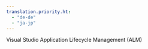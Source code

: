 ```yaml
---
translation.priority.ht: 
  - "de-de"
  - "ja-jp"
---
```

Visual Studio Application Lifecycle Management (ALM)